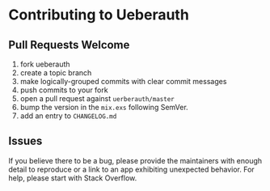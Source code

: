 # Contributing to Ueberauth

## Pull Requests Welcome

1. fork ueberauth
2. create a topic branch
3. make logically-grouped commits with clear commit messages
4. push commits to your fork
5. open a pull request against `uerberauth/master`
6. bump the version in the `mix.exs` following SemVer.
7. add an entry to `CHANGELOG.md`

## Issues

If you believe there to be a bug, please provide the maintainers with enough
detail to reproduce or a link to an app exhibiting unexpected behavior. For
help, please start with Stack Overflow.
